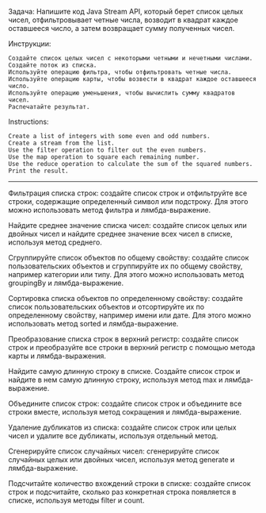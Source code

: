 Задача: Напишите код Java Stream API, который берет список целых чисел, отфильтровывает четные числа, возводит в квадрат каждое оставшееся число, а затем возвращает сумму полученных чисел.

Инструкции:

    Создайте список целых чисел с некоторыми четными и нечетными числами.
    Создайте поток из списка.
    Используйте операцию фильтра, чтобы отфильтровать четные числа.
    Используйте операцию карты, чтобы возвести в квадрат каждое оставшееся число.
    Используйте операцию уменьшения, чтобы вычислить сумму квадратов чисел.
    Распечатайте результат.

Instructions:

    Create a list of integers with some even and odd numbers.
    Create a stream from the list.
    Use the filter operation to filter out the even numbers.
    Use the map operation to square each remaining number.
    Use the reduce operation to calculate the sum of the squared numbers.
    Print the result.

------------------------------------------------------------------------------
Фильтрация списка строк: создайте список строк и отфильтруйте все строки, содержащие определенный символ или подстроку. Для этого можно использовать метод фильтра и лямбда-выражение.

Найдите среднее значение списка чисел: создайте список целых или двойных чисел и найдите среднее значение всех чисел в списке, используя метод среднего.

Сгруппируйте список объектов по общему свойству: создайте список пользовательских объектов и сгруппируйте их по общему свойству, например категории или типу. Для этого можно использовать метод groupingBy и лямбда-выражение.

Сортировка списка объектов по определенному свойству: создайте список пользовательских объектов и отсортируйте их по определенному свойству, например имени или дате. Для этого можно использовать метод sorted и лямбда-выражение.

Преобразование списка строк в верхний регистр: создайте список строк и преобразуйте все строки в верхний регистр с помощью метода карты и лямбда-выражения.

Найдите самую длинную строку в списке. Создайте список строк и найдите в нем самую длинную строку, используя метод max и лямбда-выражение.

Объедините список строк: создайте список строк и объедините все строки вместе, используя метод сокращения и лямбда-выражение.

Удаление дубликатов из списка: создайте список строк или целых чисел и удалите все дубликаты, используя отдельный метод.

Сгенерируйте список случайных чисел: сгенерируйте список случайных целых или двойных чисел, используя метод generate и лямбда-выражение.

Подсчитайте количество вхождений строки в списке: создайте список строк и подсчитайте, сколько раз конкретная строка появляется в списке, используя методы filter и count.